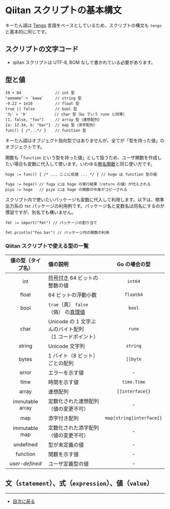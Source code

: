 # Qiitan スクリプトの基本構文

キーたん語は [Tengo](https://github.com/d5/tengo) 言語をベースとしているため、スクリプトの構文も `tengo` と基本的に同じです。

## スクリプトの文字コード

- qiitan スクリプトは UTF-8, BOM なしで書かれている必要があります。

## 型と値

```golang
19 + 84               // int 型
"aomame" + `kawa`     // string 型
-9.22 + 1e10          // float 型
true || false         // bool 型
'九' > '9'            // char 型（Go でいう rune と同等）
[1, false, "foo"]     // array 型（連想配列）
{a: 12.34, b: "bar"}  // map 型（添字配列）
func() { /*...*/ }    // function 型
```

キーたん語はオブジェクト指向型ではありませんが、全てが「型を持った値」のオブジェクトです。

関数も「`function` という型を持った値」として扱うため、ユーザ関数を作成したい場合も変数に代入して使います。いわゆる[無名関数](https://ja.wikipedia.org/wiki/%E7%84%A1%E5%90%8D%E9%96%A2%E6%95%B0)と同じ使い方です。

```golang
hoge := func() { /* ... ここに処理 ... */ } // hoge は function 型の値

fuga := hoge() // fuga には hoge の実行結果（return の値）が代入される
piyo := hoge   // piyo には hoge の関数の中身がコピーされる
```

スクリプト内で使いたいパッケージも変数に代入して利用します。以下は、標準出力系の `fmt` パッケージの利用例です。パッケージ名と変数名は同名にするのが慣習ですが、別名でも構いません。

```golang
fmt := import("fmt") // パッケージの割り当て

fmt.println("foo bar") // パッケージ内の関数の利用
```

### Qiitan スクリプトで使える型の一覧

| 値の型（タイプ名） | 値の説明 | Go の場合の型 |
| :---: | :---- | :---: |
| int | [符号付き](https://ja.wikipedia.org/wiki/%E7%AC%A6%E5%8F%B7%E4%BB%98%E6%95%B0%E5%80%A4%E8%A1%A8%E7%8F%BE) 64 ビットの整数の値 | `int64` |
| float | 64 ビットの浮動小数 | `float64` |
| bool | `true`（真） `false`（偽） の[真理値](https://ja.wikipedia.org/wiki/%E7%9C%9F%E7%90%86%E5%80%A4) | `bool` |
| char | Unicode の 1 文字ぶんのバイト配列<br>（1 コードポイント） | `rune` |
| string | Unicode 文字列 | `string` |
| bytes | 1 バイト（8 ビット）ごとの配列 | `[]byte` |
| error | エラーを示す値 | - |
| time | 時間を示す値 | `time.Time` |
| array | 連想配列 | `[]interface{}` |
| immutable array | 定数化された連想配列<br>（値の変更不可） | - |
| map | 添字付き配列 | `map[string]interface{}` |
| immutable map | 定数化された添字配列<br>（値の変更不可） | - |
| undefined | 型が未定義の値 | - |
| function | 関数を示す値 | - |
| _user-defined_ | ユーザ定義型の値 | - |

## 文（`statement`）、式（`expression`）、値（`value`）


---

- [目次に戻る](../README.md)
